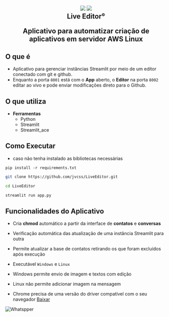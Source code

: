 
<h2 align="center">
  <img src="https://img.icons8.com/fluency/2x/edit-text-file.png"/>
  <img src="https://img.icons8.com/fluency/2x/bot.png"/>
  <br/>
  <b>Live Editor<sup style="font-size:12px;">©</sup></b>
  <p>Aplicativo para automatizar criação de aplicativos em servidor AWS Linux</p>
</h2>

## O que é

- Aplicativo para gerenciar instâncias Streamlit por meio de um editor conectado com git e github. 
- Enquanto a porta `8001` está com o **App** aberto, o **Editor** na porta `8002` editar ao vivo e pode enviar modificações direto para o Github.

## O que utiliza

- **Ferramentas**
  - Python
  - Streamlit
  - Streamlit_ace

## Como Executar

- caso não tenha instalado as bibliotecas necessárias

`pip install -r requirements.txt`

```bash
git clone https://github.com/jvcss/LiveEditor.git

cd LiveEditor

streamlit run app.py
```

## Funcionalidades do Aplicativo

- Cria **chmod** automático a partir da interface de **contatos** e **conversas**

- Verificação automática das atualização de uma instância Streamlit para outra

- Permite atualizar a base de contatos retirando os que foram excluídos após execução

- Executável `Windows` e `Linux`

- Windows permite envio de imagem e textos com edição

- Linux não permite adicionar imagem na mensagem

- Chrome precisa de uma versão do driver compatível com o seu navegador [Baixar](https://chromedriver.chromium.org/downloads)

![Whatspper](images/plao_fundo_info_whatspper_automation.jpg)
